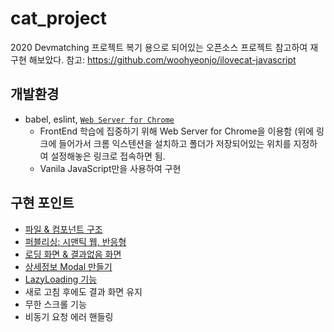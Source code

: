 # cat_project

2020 Devmatching 프로젝트 복기 용으로 되어있는 오픈소스 프로젝트 참고하여 재구현 해보았다.
참고: https://github.com/woohyeonjo/ilovecat-javascript

## 개발환경

- babel, eslint, [`Web Server for Chrome`](https://chrome.google.com/webstore/detail/web-server-for-chrome/ofhbbkphhbklhfoeikjpcbhemlocgigb)
  - FrontEnd 학습에 집중하기 위해 Web Server for Chrome을 이용함 (위에 링크에 들어가서 크롬 익스텐션을 설치하고 폴더가 저장되어있는 위치를 지정하여 설정해놓은 링크로 접속하면 됨.
  - Vanila JavaScript만을 사용하여 구현

## 구현 포인트

- [파일 & 컴포넌트 구조](https://www.notion.so/c6586bac0e7f4f4a967000b75a9257a2)
- [퍼블리싱: 시맨틱 웹, 반응형](https://www.notion.so/168c68dda14a47c9a5bb92e4f60eb3aa)
- [로딩 화면 & 결과없음 화면](https://www.notion.so/Event-Loop-Class-72ba13d5b02a42d6b62cf686eae01500)
- [상세정보 Modal 만들기](https://www.notion.so/Modal-03b8d2b800264a1890e5cd41ee5de2d1)
- [LazyLoading 기능](https://www.notion.so/LazyLoading-a2947a87cdf447b48d280c0d5b6ec6b6)
- 새로 고침 후에도 결과 화면 유지
- 무한 스크롤 기능
- 비동기 요청 에러 핸들링
